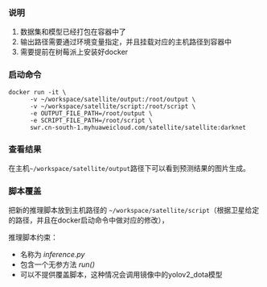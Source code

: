 
### 说明

1. 数据集和模型已经打包在容器中了
2. 输出路径需要通过环境变量指定，并且挂载对应的主机路径到容器中
3. 需要提前在树莓派上安装好docker

### 启动命令

```shell
docker run -it \
      -v ~/workspace/satellite/output:/root/output \
      -v ~/workspace/satellite/script:/root/script \
      -e OUTPUT_FILE_PATH=/root/output \
      -e SCRIPT_FILE_PATH=/root/script \
      swr.cn-south-1.myhuaweicloud.com/satellite/satellite:darknet
```

### 查看结果

在主机`~/workspace/satellite/output`路径下可以看到预测结果的图片生成。


### 脚本覆盖

把新的推理脚本放到主机路径的 `~/workspace/satellite/script`（根据卫星给定的路径，并且在docker启动命令中做对应的修改），

推理脚本约束：

- 名称为 *inference.py*
- 包含一个无参方法 *run()*
- 可以不提供覆盖脚本，这种情况会调用镜像中的yolov2_dota模型  